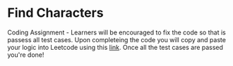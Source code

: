 # Find Characters

Coding Assignment - Learners will be encouraged to fix the code so that is passess all test cases.
Upon completeing the code you will copy and paste your logic into Leetcode using this [link](https://leetcode.com/problems/find-words-containing-character/). Once all the test cases are passed you're done!
